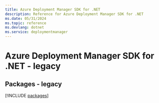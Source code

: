 ```yaml
---
title: Azure Deployment Manager SDK for .NET
description: Reference for Azure Deployment Manager SDK for .NET
ms.date: 05/31/2024
ms.topic: reference
ms.devlang: dotnet
ms.service: deploymentmanager
---
```

# Azure Deployment Manager SDK for .NET - legacy
## Packages - legacy
[!INCLUDE [packages](deployment-manager-index.md)]